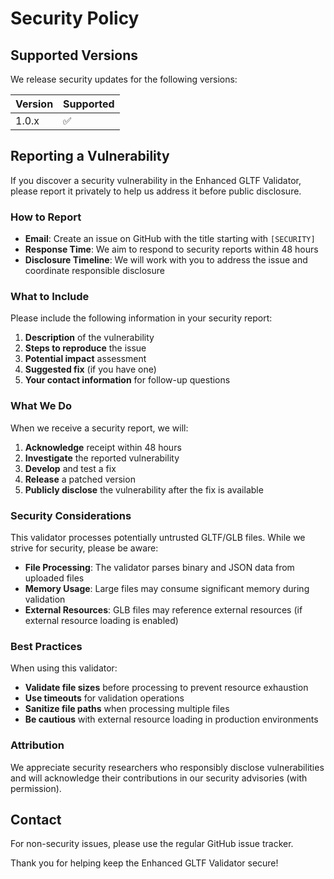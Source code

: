 # Security Policy

## Supported Versions

We release security updates for the following versions:

| Version | Supported          |
| ------- | ------------------ |
| 1.0.x   | :white_check_mark: |

## Reporting a Vulnerability

If you discover a security vulnerability in the Enhanced GLTF Validator, please report it privately to help us address it before public disclosure.

### How to Report

- **Email**: Create an issue on GitHub with the title starting with `[SECURITY]`
- **Response Time**: We aim to respond to security reports within 48 hours
- **Disclosure Timeline**: We will work with you to address the issue and coordinate responsible disclosure

### What to Include

Please include the following information in your security report:

1. **Description** of the vulnerability
2. **Steps to reproduce** the issue
3. **Potential impact** assessment
4. **Suggested fix** (if you have one)
5. **Your contact information** for follow-up questions

### What We Do

When we receive a security report, we will:

1. **Acknowledge** receipt within 48 hours
2. **Investigate** the reported vulnerability
3. **Develop** and test a fix
4. **Release** a patched version
5. **Publicly disclose** the vulnerability after the fix is available

### Security Considerations

This validator processes potentially untrusted GLTF/GLB files. While we strive for security, please be aware:

- **File Processing**: The validator parses binary and JSON data from uploaded files
- **Memory Usage**: Large files may consume significant memory during validation
- **External Resources**: GLB files may reference external resources (if external resource loading is enabled)

### Best Practices

When using this validator:

- **Validate file sizes** before processing to prevent resource exhaustion
- **Use timeouts** for validation operations
- **Sanitize file paths** when processing multiple files
- **Be cautious** with external resource loading in production environments

### Attribution

We appreciate security researchers who responsibly disclose vulnerabilities and will acknowledge their contributions in our security advisories (with permission).

## Contact

For non-security issues, please use the regular GitHub issue tracker.

Thank you for helping keep the Enhanced GLTF Validator secure!